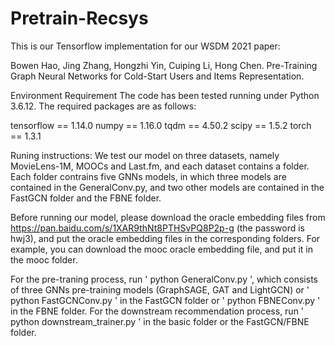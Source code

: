 # Pretrain-Recsys
This is our Tensorflow implementation for our WSDM 2021 paper:

Bowen Hao, Jing Zhang, Hongzhi Yin, Cuiping Li, Hong Chen. Pre-Training Graph Neural Networks for Cold-Start Users and Items Representation.

Environment Requirement
The code has been tested running under Python 3.6.12. The required packages are as follows:

tensorflow == 1.14.0
numpy == 1.16.0
tqdm == 4.50.2
scipy == 1.5.2
torch == 1.3.1


Runing instructions:
We test our model on three datasets, namely MovieLens-1M, MOOCs and Last.fm, and each dataset contains a folder. Each folder contrains five GNNs models, in which three models are contained in the GeneralConv.py, and two other models are contained in the FastGCN folder and the FBNE folder. 

Before running our model, please download the oracle embedding files from https://pan.baidu.com/s/1XAR9thNt8PTHSvPQ8P2p-g (the password is hwj3), and put the oracle embedding files in the corresponding folders. For example, you can download the mooc oracle embedding file, and put it in the mooc folder.  

For the pre-traning process, run ' python GeneralConv.py ', which consists of three GNNs pre-training models (GraphSAGE, GAT and LightGCN) or ' python FastGCNConv.py ' in the FastGCN folder or ' python FBNEConv.py ' in the FBNE folder. For the downstream recommendation process, run ' python downstream_trainer.py ' in the basic folder or the FastGCN/FBNE folder. 

